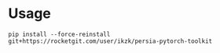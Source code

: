 # Usage

```
pip install --force-reinstall git+https://rocketgit.com/user/ikzk/persia-pytorch-toolkit
```
